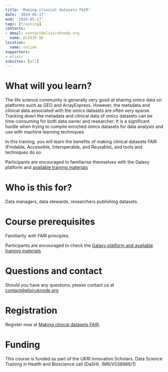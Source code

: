 ```yaml
---
title: 'Making clinical datasets FAIR'
date: '2024-05-17'
end: '2024-05-17'
tags: [training]
contacts:
- email: contact@elixiruknode.org
  name: ELIXIR UK
location:
  name: online
supporters:
- elixir
subsites: [all]
---
```


# What will you learn?
The life science community is generally very good at sharing omics data on platforms such as GEO and ArrayExpress.  However, the metadata and clinical data associated with the omics datasets are often very sparse.  Tracking down the metadata and clinical data of omics datasets can be time-consuming for both data owner and researcher.  It is a significant hurdle when trying to compile enriched omics datasets for data analysis and use with machine learning techniques.

In this training, you will learn the benefits of making clinical datasets FAIR (Findable, Accessible, Interoperable, and Reusable), and tools and techniques do so.

Participants are encouraged to familiarise themselves with the Galaxy platform and [available training materials](https://training.galaxyproject.org/training-material/)

# Who is this for?

Data managers, data stewards, researchers publishing datasets.

# Course prerequisites

Familiarity with FAIR principles.

Participants are encouraged to check the [Galaxy platform and available training materials](https://training.galaxyproject.org/training-material/)

# Questions and contact

Should you have any questions, please contact us at contact@elixiruknode.org

# Registration

Register now at [Making clinical datasets FAIR](https://bradford-ac-uk.zoom.us/meeting/register/tZIlc-mhqDwjE9eqsgE-WiD6TEBshic1sGDQ).

# Funding 

This course is funded as part of the UKRI Innovation Scholars. Data Science Training in Health and Bioscience call (DaSH). (MR/V038966/1)
